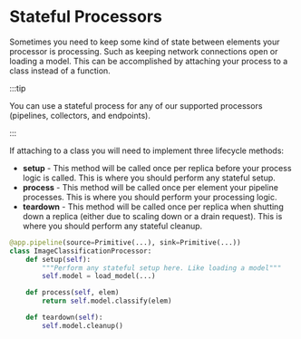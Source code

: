 # Stateful Processors

Sometimes you need to keep some kind of state between elements your processor is processing. Such as keeping network connections open or loading a model. This can be accomplished by attaching your process to a class instead of a function.


:::tip

You can use a stateful process for any of our supported processors (pipelines, collectors, and endpoints).

:::

If attaching to a class you will need to implement three lifecycle methods:

- **setup** - This method will be called once per replica before your process logic is called. This is where you should perform any stateful setup.
- **process** - This method will be called once per element your pipeline processes. This is where you should perform your processing logic.
- **teardown** - This method will be called once per replica when shutting down a replica (either due to scaling down or a drain request). This is where you should perform any stateful cleanup.

```python
@app.pipeline(source=Primitive(...), sink=Primitive(...))
class ImageClassificationProcessor:
    def setup(self):
        """Perform any stateful setup here. Like loading a model"""
        self.model = load_model(...)

    def process(self, elem)
        return self.model.classify(elem)    

    def teardown(self):
        self.model.cleanup()
```
